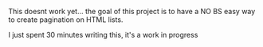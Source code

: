 This doesnt work yet... the goal of this project is to have a NO BS easy way to create pagination on HTML lists.

I just spent 30 minutes writing this, it's a work in progress
